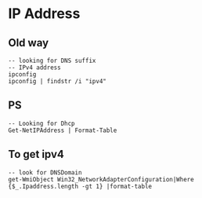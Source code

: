 # IP Address
## Old way

```
-- looking for DNS suffix
-- IPv4 address
ipconfig
ipconfig | findstr /i "ipv4"
```

## PS
```
-- Looking for Dhcp
Get-NetIPAddress | Format-Table
```

## To get ipv4
```
-- look for DNSDomain
get-WmiObject Win32_NetworkAdapterConfiguration|Where {$_.Ipaddress.length -gt 1} |format-table
```